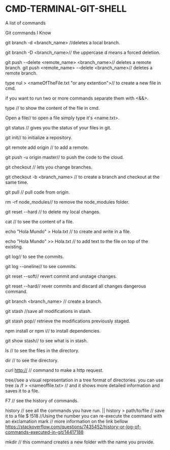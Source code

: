 # CMD-TERMINAL-GIT-SHELL
A list of commands 


Git commands I Know

git branch -d <branch_name> //deletes a local branch.

git branch -D <branch_name>// the uppercase d means a forced deletion.

git push --delete <remote_name> <branch_name>// deletes a remote branch.
git push <remote_name> --delete <branch_name>// deletes a remote branch.

type nul > <nameOfTheFile.txt "or any extention">// to create a new file in cmd.

if you want to run two or more commands separate them with <&&>.

type <name of the file>// to show the content of the file in cmd.
  
Open a file// to open a file simply type it's <name.txt>.

git status // gives you the status of your files in git.

git init// to initialize a repository.

git remote add origin <url of the repository> // to add a remote.
  
git push -u origin master// to push the code to the cloud.

git checkout <name of a branch> // lets you change branches.

git checkout -b <branch_name> // to create a branch and checkout at the same time.
  
git pull // pull code from origin.

rm -rf node_modules// to remove the node_modules folder.

git reset --hard // to delete my local changes.

cat // to see the content of a file.

echo "Hola Mundo" > Hola.txt // to create and write in a file.

echo "Hola Mundo" >> Hola.txt // to add text to the file on top of the existing.

git log// to see the commits.

git log --oneline// to see commits.

git reset <hash> --soft// revert commit and unstage changes.
  
git reset <hash> --hard// rever commits and discard all changes dangerous command.
  
git branch <branch_name> // create a branch.

git stash //save all modifications in stash.

git stash pop// retrieve the modifications previously staged.

npm install or npm i// to install dependencies.

git show stash// to see what is in stash.

ls // to see the files in the directory.

dir // to see the directory.

curl <http://> // command to make a http request.

tree//see a visual representation in a tree format of directories. you can use tree /a /f > <nameoffile.txt> // and it shows more detailed information and saves it to a file.

F7 // see the history of commands.

history // see all the commands you have run. || history > path/to/file // save it to a file
$ !518 //Using the number you can re-execute the command with an exclamation mark // more information on the link bellow https://stackoverflow.com/questions/7435452/history-or-log-of-commands-executed-in-git/14417188

mkdir <name of the folder> // this command creates a new folder with the name you provide.
